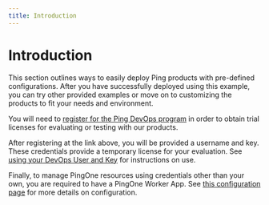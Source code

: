 ```yaml
---
title: Introduction
---
```

# Introduction
This section outlines ways to easily deploy Ping products with pre-defined configurations.  After you have successfully deployed using this example, you can try other provided examples or move on to customizing the products to fit your needs and environment.

You will need to [register for the Ping DevOps program](../how-to/devopsRegistration.md) in order to obtain trial licenses for evaluating or testing with our products.

After registering at the link above, you will be provided a username and key.  These credentials provide a temporary license for your evaluation.  See [using your DevOps User and Key](../how-to/devopsUserKey.md) for instructions on use.

Finally, to manage PingOne resources using credentials other than your own, you are required to have a PingOne Worker App. See [this configuration page](../reference/pingone-config.md) for more details on configuration.